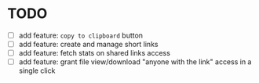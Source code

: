 # TODO
 * [ ] add feature: `copy to clipboard` button
 * [ ] add feature: create and manage short links
 * [ ] add feature: fetch stats on shared links access
 * [ ] add feature: grant file view/download "anyone with the link" access in a single click